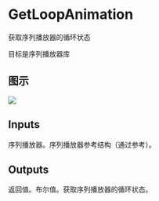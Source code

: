 # GetLoopAnimation

获取序列播放器的循环状态

目标是序列播放器库

## 图示

![]($-20221218-20481042.png)

## Inputs

序列播放器。序列播放器参考结构（通过参考）。  

## Outputs

返回值。布尔值。获取序列播放器的循环状态。
